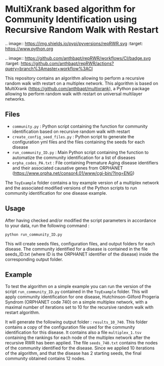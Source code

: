 # MultiXrank based algorithm for Community Identification using Recursive Random Walk with Restart

.. image:: https://img.shields.io/pypi/pyversions/repRWR.svg
    :target: https://www.python.org
    
.. image:: https://github.com/anthbapt/repRWR/workflows/CI/badge.svg
    :target: https://github.com/anthbapt/repRWR/actions?query=branch%3Amaster+workflow%3ACI
    
 
This repository contains an algorithm allowing to perform a recursive random walk with restart on a multiplex network. This algorithm is based on MultiXrank (https://github.com/anthbapt/multixrank), a Python package allowing to perform random walk with restart on universal multilayer networks.

## Files

* ```community.py``` : Python script containing the function for community identification based on recursive random walk with restart
* ```create_config_seed_files.py``` : Python script to generate the configuration yml files and the files containing the seeds for each disease
* ```run_community_ID.py``` : Main Python script containing the function to automatize the community identification for a list of diseases
* ```orpha_codes_PA.txt``` : File containing Premature Aging disease identifiers and their associated causative genes from ORPHANET (https://www.orpha.net/consor4.01/www/cgi-bin/?lng=ENG)

The ```ToyExample``` folder contains a toy example version of a multiplex network and the associated modified versions of the Python scripts to run community identification for one disease example.

## Usage

After having checked and/or modified the script parameters in accordance to your data, run the following command : 

```python run_community_ID.py```

This will create seeds files, configuration files, and output folders for each disease. The community identified for a disease is contained in the file seeds_ID.txt (where ID is the ORPHANET identifier of the disease) inside the corresponding output folder.

## Example

To test the algorithm on a simple example you can run the version of the script ```run_community_ID.py``` contained in the ```ToyExample``` folder. This will apply community identification for one disease, Hutchinson-Gilford Progeria Syndrom (ORPHANET code 740) on a simple multiplex network, with a maximal number of iterations set to 10 for the recursive random walk with restart algorithm. 

It will generate the following output folder : ```results_10_740```. This folder contains a copy of the configuration file used for the community identification for this disease. It contains also a file ```multiplex_1.tsv``` containing the rankings for each node of the multiplex network after the recursive RWR has been applied. The file ```seeds_740.txt``` contains the nodes of the community identified for the disease. Since we applied 10 iterations of the algorithm, and that the disease has 2 starting seeds, the final community obtained contains 12 nodes. 
